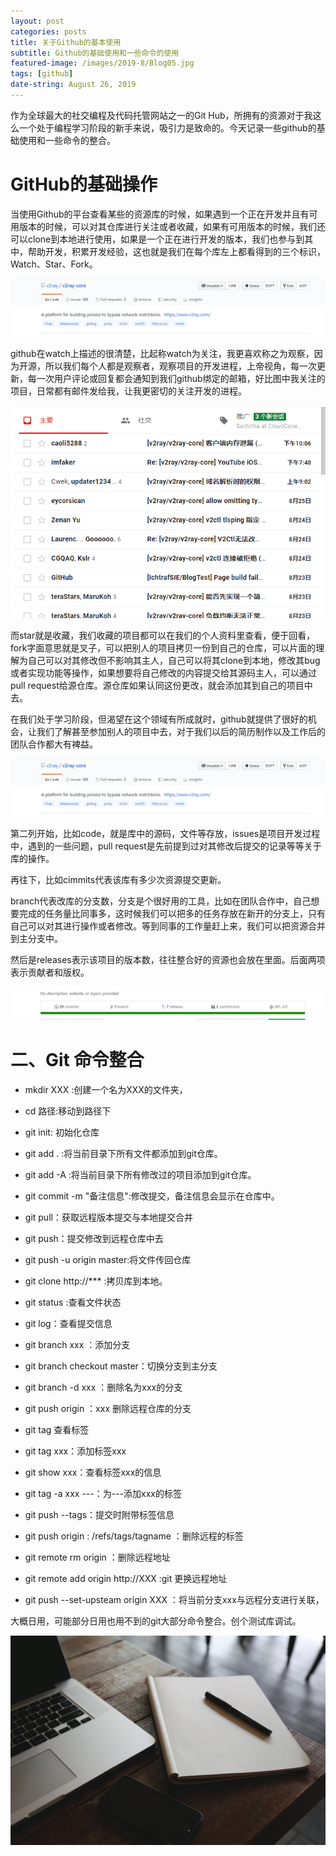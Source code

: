 ```yaml
---
layout: post
categories: posts
title: 关于Github的基本使用
subtitle: Github的基础使用和一些命令的使用
featured-image: /images/2019-8/Blog05.jpg
tags: [github]
date-string: August 26, 2019
---
```


作为全球最大的社交编程及代码托管网站之一的Git Hub，所拥有的资源对于我这么一个处于编程学习阶段的新手来说，吸引力是致命的。今天记录一些github的基础使用和一些命令的整合。

# GitHub的基础操作

当使用Github的平台查看某些的资源库的时候，如果遇到一个正在开发并且有可用版本的时候，可以对其仓库进行关注或者收藏，如果有可用版本的时候，我们还可以clone到本地进行使用，如果是一个正在进行开发的版本，我们也参与到其中，帮助开发，积累开发经验，这也就是我们在每个库左上都看得到的三个标识，Watch、Star、Fork。

![blog01](/images/2019-08-26/blog01.png)

github在watch上描述的很清楚，比起称watch为关注，我更喜欢称之为观察，因为开源，所以我们每个人都是观察者，观察项目的开发进程，上帝视角，每一次更新，每一次用户评论或回复都会通知到我们github绑定的邮箱，好比图中我关注的项目，日常都有邮件发给我，让我更密切的关注开发的进程。

![blog02](/images/2019-08-26/blog02.png)

而star就是收藏，我们收藏的项目都可以在我们的个人资料里查看，便于回看，fork字面意思就是叉子，可以把别人的项目拷贝一份到自己的仓库，可以片面的理解为自己可以对其修改但不影响其主人，自己可以将其clone到本地，修改其bug或者实现功能等操作，如果想要将自己修改的内容提交给其源码主人，可以通过pull request给源仓库。源仓库如果认同这份更改，就会添加其到自己的项目中去。

在我们处于学习阶段，但渴望在这个领域有所成就时，github就提供了很好的机会，让我们了解甚至参加别人的项目中去，对于我们以后的简历制作以及工作后的团队合作都大有裨益。

![blog01](/images/2019-08-26/blog01.png)

第二列开始，比如code，就是库中的源码，文件等存放，issues是项目开发过程中，遇到的一些问题，pull request是先前提到过对其修改后提交的记录等等关于库的操作。

再往下，比如cimmits代表该库有多少次资源提交更新。

branch代表改库的分支数，分支是个很好用的工具，比如在团队合作中，自己想要完成的任务量比同事多，这时候我们可以把多的任务存放在新开的分支上，只有自己可以对其进行操作或者修改。等到同事的工作量赶上来，我们可以把资源合并到主分支中。

然后是releases表示该项目的版本数，往往整合好的资源也会放在里面。后面两项表示贡献者和版权。

![blog03](/images/2019-08-26/blog03.png)


# 二、Git 命令整合

* mkdir XXX :创建一个名为XXX的文件夹，

* cd 路径:移动到路径下

* git init: 初始化仓库

* git add . :将当前目录下所有文件都添加到git仓库。

* git add -A :将当前目录下所有修改过的项目添加到git仓库。

* git commit -m "备注信息":修改提交，备注信息会显示在仓库中。

* git pull：获取远程版本提交与本地提交合并

* git push：提交修改到远程仓库中去

* git push -u origin master:将文件传回仓库

* git clone http://*** :拷贝库到本地。

* git status :查看文件状态

* git log：查看提交信息

* git branch xxx ：添加分支

* git branch checkout master：切换分支到主分支

* git branch -d xxx ：删除名为xxx的分支

* git push origin ：xxx 删除远程仓库的分支

* git tag 查看标签

* git tag xxx：添加标签xxx

* git show xxx：查看标签xxx的信息

* git tag -a xxx ---：为---添加xxx的标签

* git push --tags：提交时附带标签信息

* git push origin : /refs/tags/tagname  ：删除远程的标签

* git remote rm origin ：删除远程地址

* git remote add origin http://XXX :git 更换远程地址

* git push --set-upsteam origin XXX  ：将当前分支xxx与远程分支进行关联，

大概日用，可能部分日用也用不到的git大部分命令整合。创个测试库调试。

![blog04](/images/2019-08-26/blog04.jpg)